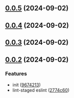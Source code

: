 ## [0.0.5](https://github.com/zz8023wanjin/protocol-check/compare/v0.0.4...v0.0.5) (2024-09-02)



## [0.0.4](https://github.com/zz8023wanjin/protocol-check/compare/v0.0.3...v0.0.4) (2024-09-02)



## [0.0.3](https://github.com/zz8023wanjin/protocol-check/compare/v0.0.2...v0.0.3) (2024-09-02)



## [0.0.2](https://github.com/zz8023wanjin/protocol-check/compare/9674213cca9ef43d7c0c714edf9e08a31fd5211b...v0.0.2) (2024-09-02)


### Features

* init ([9674213](https://github.com/zz8023wanjin/protocol-check/commit/9674213cca9ef43d7c0c714edf9e08a31fd5211b))
* lint-staged eslint ([2774c60](https://github.com/zz8023wanjin/protocol-check/commit/2774c60d1148627729113c07f9fb4be2bcbc5d8b))



